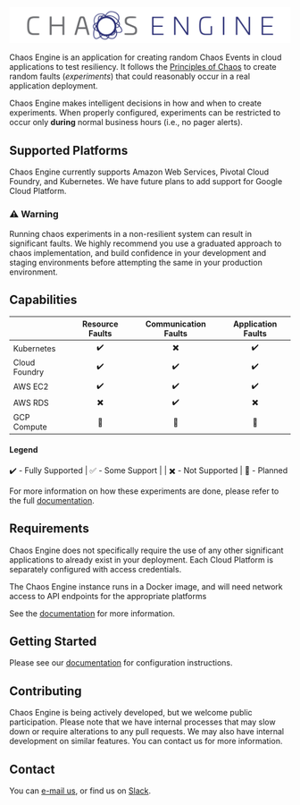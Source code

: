 ![Chaos Engine](/docs/markdown/images/chaos-engine-full.png)

Chaos Engine is an application for creating random Chaos Events in cloud applications to test resiliency. It follows the [Principles of Chaos] to create random faults (*experiments*) that could reasonably occur in a real application deployment.

Chaos Engine makes intelligent decisions in how and when to create experiments. When properly configured, experiments can be restricted to occur only **during** normal business hours (i.e., no pager alerts).

## Supported Platforms

Chaos Engine currently supports Amazon Web Services, Pivotal Cloud Foundry, and Kubernetes. We have future plans to add support for Google Cloud Platform.

### :warning: Warning

Running chaos experiments in a non-resilient system can result in significant faults. We highly recommend you use a graduated approach to chaos implementation, and build confidence in your development and staging environments before attempting the same in your production environment.

## Capabilities 

| | Resource Faults | Communication Faults | Application Faults |
| --- | :---: | :---: | :---: |
| Kubernetes | :heavy_check_mark: | :heavy_multiplication_x: | :heavy_check_mark: |
| Cloud Foundry | :heavy_check_mark: | :heavy_check_mark: | :heavy_check_mark: |
| AWS EC2 | :heavy_check_mark: | :heavy_check_mark: | :heavy_check_mark: |
| AWS RDS | :heavy_multiplication_x: | :heavy_check_mark: | :heavy_multiplication_x: |
| GCP Compute | :construction: | :construction: | :construction: |

#### Legend
:heavy_check_mark: - Fully Supported | :white_check_mark: - Some Support |
| :heavy_multiplication_x: - Not Supported | :construction: - Planned

For more information on how these experiments are done, please refer to the full [documentation].

## Requirements

Chaos Engine does not specifically require the use of any other significant applications to already exist in your deployment. Each Cloud Platform is separately configured with access credentials.

The Chaos Engine instance runs in a Docker image, and will need network access to API endpoints for the appropriate platforms

See the [documentation] for more information.

## Getting Started

Please see our [documentation] for configuration instructions.

## Contributing

Chaos Engine is being actively developed, but we welcome public participation. Please note that we have internal processes that may slow down or require alterations to any pull requests. We may also have internal development on similar features. You can contact us for more information.

## Contact

You can [e-mail us], or find us on [Slack].

[Principles of Chaos]: http://principlesofchaos.org/
[documentation]: https://gemalto.github.io/chaos-engine/
[E-mail us]: mailto:dl_chaos_engine@gemalto.com
[Slack]: https://join.slack.com/t/thaleschaosengine/shared_invite/enQtODY1MDk1OTY4OTgyLTZjOGI5NzM1YTA2OWE5MjgzMWYxMzkwZjIwYTE3NjBlNDM4ZTkzNzc5YmMyMTU2Zjc5ODhlMTVkZDJhMmEzMzc

